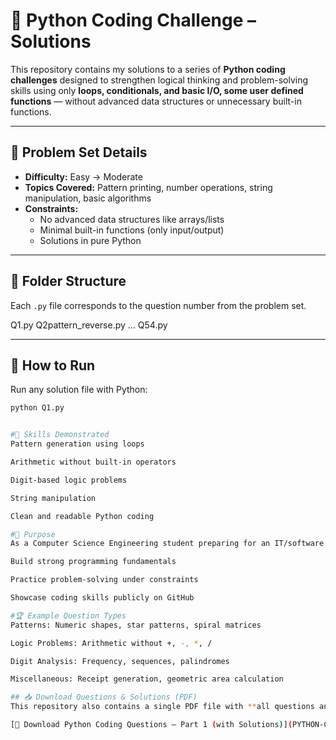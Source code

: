 # 🐍 Python Coding Challenge – Solutions

This repository contains my solutions to a series of **Python coding challenges** designed to strengthen logical thinking and problem-solving skills using only **loops, conditionals, and basic I/O, some user defined functions** — without advanced data structures or unnecessary built-in functions.

---

## 📘 Problem Set Details
- **Difficulty:** Easy → Moderate  
- **Topics Covered:** Pattern printing, number operations, string manipulation, basic algorithms  
- **Constraints:**  
  - No advanced data structures like arrays/lists  
  - Minimal built-in functions (only input/output)  
  - Solutions in pure Python

---

## 📂 Folder Structure
Each `.py` file corresponds to the question number from the problem set.

Q1.py
Q2pattern_reverse.py
...
Q54.py


---

## 🚀 How to Run
Run any solution file with Python:
```bash
python Q1.py


#📌 Skills Demonstrated
Pattern generation using loops

Arithmetic without built-in operators

Digit-based logic problems

String manipulation

Clean and readable Python coding

#🎯 Purpose
As a Computer Science Engineering student preparing for an IT/software role, I use these problems to:

Build strong programming fundamentals

Practice problem-solving under constraints

Showcase coding skills publicly on GitHub

#🏆 Example Question Types
Patterns: Numeric shapes, star patterns, spiral matrices

Logic Problems: Arithmetic without +, -, *, /

Digit Analysis: Frequency, sequences, palindromes

Miscellaneous: Receipt generation, geometric area calculation

## 📥 Download Questions & Solutions (PDF)
This repository also contains a single PDF file with **all questions and their respective Python solutions** for easy reference.

[📄 Download Python Coding Questions – Part 1 (with Solutions)](PYTHON-Coding-Question-Part1.pdf)
